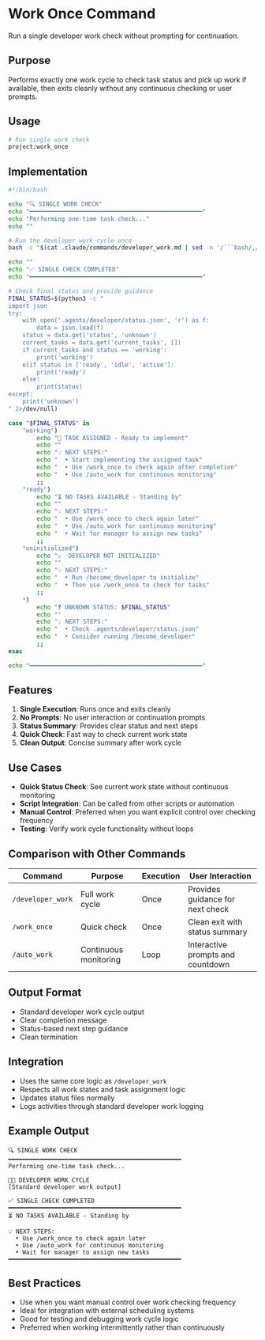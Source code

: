 # Work Once Command

Run a single developer work check without prompting for continuation.

## Purpose
Performs exactly one work cycle to check task status and pick up work if available, then exits cleanly without any continuous checking or user prompts.

## Usage
```bash
# Run single work check
project:work_once
```

## Implementation

```bash
#!/bin/bash

echo "🔍 SINGLE WORK CHECK"
echo "━━━━━━━━━━━━━━━━━━━━━━━━━━━━━━━━━━━━━━━━━━━━━━━━━"
echo "Performing one-time task check..."
echo ""

# Run the developer work cycle once
bash -c "$(cat .claude/commands/developer_work.md | sed -n '/```bash/,/```/p' | sed '1d;$d')"

echo ""
echo "✅ SINGLE CHECK COMPLETED"
echo "━━━━━━━━━━━━━━━━━━━━━━━━━━━━━━━━━━━━━━━━━━━━━━━━━"

# Check final status and provide guidance
FINAL_STATUS=$(python3 -c "
import json
try:
    with open('.agents/developer/status.json', 'r') as f:
        data = json.load(f)
    status = data.get('status', 'unknown')
    current_tasks = data.get('current_tasks', [])
    if current_tasks and status == 'working':
        print('working')
    elif status in ['ready', 'idle', 'active']:
        print('ready')
    else:
        print(status)
except:
    print('unknown')
" 2>/dev/null)

case "$FINAL_STATUS" in
    "working")
        echo "🚀 TASK ASSIGNED - Ready to implement"
        echo ""
        echo "💡 NEXT STEPS:"
        echo "  • Start implementing the assigned task"
        echo "  • Use /work_once to check again after completion"
        echo "  • Use /auto_work for continuous monitoring"
        ;;
    "ready")
        echo "⏳ NO TASKS AVAILABLE - Standing by"
        echo ""
        echo "💡 NEXT STEPS:"
        echo "  • Use /work_once to check again later"
        echo "  • Use /auto_work for continuous monitoring"
        echo "  • Wait for manager to assign new tasks"
        ;;
    "uninitialized")
        echo "⚠️  DEVELOPER NOT INITIALIZED"
        echo ""
        echo "💡 NEXT STEPS:"
        echo "  • Run /become_developer to initialize"
        echo "  • Then use /work_once to check for tasks"
        ;;
    *)
        echo "❓ UNKNOWN STATUS: $FINAL_STATUS"
        echo ""
        echo "💡 NEXT STEPS:"
        echo "  • Check .agents/developer/status.json"
        echo "  • Consider running /become_developer"
        ;;
esac

echo "━━━━━━━━━━━━━━━━━━━━━━━━━━━━━━━━━━━━━━━━━━━━━━━━━"
```

## Features
1. **Single Execution**: Runs once and exits cleanly
2. **No Prompts**: No user interaction or continuation prompts
3. **Status Summary**: Provides clear status and next steps
4. **Quick Check**: Fast way to check current work state
5. **Clean Output**: Concise summary after work cycle

## Use Cases
- **Quick Status Check**: See current work state without continuous monitoring
- **Script Integration**: Can be called from other scripts or automation
- **Manual Control**: Preferred when you want explicit control over checking frequency
- **Testing**: Verify work cycle functionality without loops

## Comparison with Other Commands

| Command | Purpose | Execution | User Interaction |
|---------|---------|-----------|------------------|
| `/developer_work` | Full work cycle | Once | Provides guidance for next check |
| `/work_once` | Quick check | Once | Clean exit with status summary |
| `/auto_work` | Continuous monitoring | Loop | Interactive prompts and countdown |

## Output Format
- Standard developer work cycle output
- Clear completion message
- Status-based next step guidance
- Clean termination

## Integration
- Uses the same core logic as `/developer_work`
- Respects all work states and task assignment logic
- Updates status files normally
- Logs activities through standard developer work logging

## Example Output
```
🔍 SINGLE WORK CHECK
━━━━━━━━━━━━━━━━━━━━━━━━━━━━━━━━━━━━━━━━━━━━━━━━━
Performing one-time task check...

👨‍💻 DEVELOPER WORK CYCLE
[Standard developer work output]

✅ SINGLE CHECK COMPLETED
━━━━━━━━━━━━━━━━━━━━━━━━━━━━━━━━━━━━━━━━━━━━━━━━━
⏳ NO TASKS AVAILABLE - Standing by

💡 NEXT STEPS:
  • Use /work_once to check again later
  • Use /auto_work for continuous monitoring
  • Wait for manager to assign new tasks
━━━━━━━━━━━━━━━━━━━━━━━━━━━━━━━━━━━━━━━━━━━━━━━━━
```

## Best Practices
- Use when you want manual control over work checking frequency
- Ideal for integration with external scheduling systems
- Good for testing and debugging work cycle logic
- Preferred when working intermittently rather than continuously
